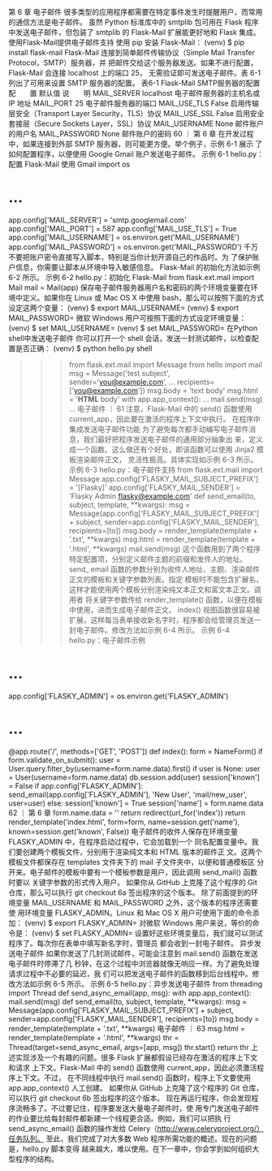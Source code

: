 第 6 章
电子邮件
很多类型的应用程序都需要在特定事件发生时提醒用户，而常用的通信方法是电子邮件。
虽然 Python 标准库中的 smtplib 包可用在 Flask 程序中发送电子邮件，但包装了 smtplib 的
Flask-Mail 扩展能更好地和 Flask 集成。
使用Flask-Mail提供电子邮件支持
使用 pip 安装 Flask-Mail：
(venv) $ pip install flask-mail
Flask-Mail 连接到简单邮件传输协议（Simple Mail Transfer Protocol，SMTP）服务器，并
把邮件交给这个服务器发送。如果不进行配置，Flask-Mail 会连接 localhost 上的端口 25，
无需验证即可发送电子邮件。表 6-1 列出了可用来设置 SMTP 服务器的配置。
表6-1 Flask-Mail SMTP服务器的配置
配　　置 默认值 说　　明
MAIL_SERVER localhost 电子邮件服务器的主机名或 IP 地址
MAIL_PORT 25 电子邮件服务器的端口
MAIL_USE_TLS False 启用传输层安全（Transport Layer Security，TLS）协议
MAIL_USE_SSL False 启用安全套接层（Secure Sockets Layer，SSL）协议
MAIL_USERNAME None 邮件账户的用户名
MAIL_PASSWORD None 邮件账户的密码
60 ｜ 第 6 章
在开发过程中，如果连接到外部 SMTP 服务器，则可能更方便。举个例子，示例 6-1 展示
了如何配置程序，以便使用 Google Gmail 账户发送电子邮件。
示例 6-1 hello.py：配置 Flask-Mail 使用 Gmail
import os
# ...
app.config['MAIL_SERVER'] = 'smtp.googlemail.com'
app.config['MAIL_PORT'] = 587
app.config['MAIL_USE_TLS'] = True
app.config['MAIL_USERNAME'] = os.environ.get('MAIL_USERNAME')
app.config['MAIL_PASSWORD'] = os.environ.get('MAIL_PASSWORD')
千万不要把账户密令直接写入脚本，特别是当你计划开源自己的作品时。为
了保护账户信息，你需要让脚本从环境中导入敏感信息。
Flask-Mail 的初始化方法如示例 6-2 所示。
示例 6-2 hello.py：初始化 Flask-Mail
from flask.ext.mail import Mail
mail = Mail(app)
保存电子邮件服务器用户名和密码的两个环境变量要在环境中定义。如果你在 Linux 或
Mac OS X 中使用 bash，那么可以按照下面的方式设定这两个变量：
(venv) $ export MAIL_USERNAME=<Gmail username>
(venv) $ export MAIL_PASSWORD=<Gmail password>
微软 Windows 用户可按照下面的方式设定环境变量：
(venv) $ set MAIL_USERNAME=<Gmail username>
(venv) $ set MAIL_PASSWORD=<Gmail password>
在Python shell中发送电子邮件
你可以打开一个 shell 会话，发送一封测试邮件，以检查配置是否正确：
(venv) $ python hello.py shell
>>> from flask.ext.mail import Message
>>> from hello import mail
>>> msg = Message('test subject', sender='you@example.com',
... recipients=['you@example.com'])
>>> msg.body = 'text body'
>>> msg.html = '<b>HTML</b> body'
>>> with app.app_context():
... mail.send(msg)
...
电子邮件 ｜ 61
注意，Flask-Mail 中的 send() 函数使用 current_app，因此要在激活的程序上下文中执行。
在程序中集成发送电子邮件功能
为了避免每次都手动编写电子邮件消息，我们最好把程序发送电子邮件的通用部分抽象出
来，定义成一个函数。这么做还有个好处，即该函数可以使用 Jinja2 模板渲染邮件正文，
灵活性极高。具体实现如示例 6-3 所示。
示例 6-3 hello.py：电子邮件支持
from flask.ext.mail import Message
app.config['FLASKY_MAIL_SUBJECT_PREFIX'] = '[Flasky]'
app.config['FLASKY_MAIL_SENDER'] = 'Flasky Admin <flasky@example.com>'
def send_email(to, subject, template, **kwargs):
 msg = Message(app.config['FLASKY_MAIL_SUBJECT_PREFIX'] + subject,
 sender=app.config['FLASKY_MAIL_SENDER'], recipients=[to])
 msg.body = render_template(template + '.txt', **kwargs)
 msg.html = render_template(template + '.html', **kwargs)
 mail.send(msg)
这个函数用到了两个程序特定配置项，分别定义邮件主题的前缀和发件人的地址。send_
email 函数的参数分别为收件人地址、主题、渲染邮件正文的模板和关键字参数列表。指定
模板时不能包含扩展名，这样才能使用两个模板分别渲染纯文本正文和富文本正文。调用者
将关键字参数传给 render_template() 函数，以便在模板中使用，进而生成电子邮件正文。
index() 视图函数很容易被扩展，这样每当表单接收新名字时，程序都会给管理员发送一
封电子邮件。修改方法如示例 6-4 所示。
示例 6-4 hello.py：电子邮件示例
# ...
app.config['FLASKY_ADMIN'] = os.environ.get('FLASKY_ADMIN')
# ...
@app.route('/', methods=['GET', 'POST'])
def index():
 form = NameForm()
 if form.validate_on_submit():
 user = User.query.filter_by(username=form.name.data).first()
 if user is None:
 user = User(username=form.name.data)
 db.session.add(user)
 session['known'] = False
 if app.config['FLASKY_ADMIN']:
 send_email(app.config['FLASKY_ADMIN'], 'New User',
 'mail/new_user', user=user)
 else:
 session['known'] = True
 session['name'] = form.name.data
62 ｜ 第 6 章
 form.name.data = ''
 return redirect(url_for('index'))
 return render_template('index.html', form=form, name=session.get('name'),
 known=session.get('known', False))
电子邮件的收件人保存在环境变量 FLASKY_ADMIN 中，在程序启动过程中，它会加载到一个
同名配置变量中。我们要创建两个模板文件，分别用于渲染纯文本和 HTML 版本的邮件正
文。这两个模板文件都保存在 templates 文件夹下的 mail 子文件夹中，以便和普通模板区
分开来。电子邮件的模板中要有一个模板参数是用户，因此调用 send_mail() 函数时要以
关键字参数的形式传入用户。
如果你从 GitHub 上克隆了这个程序的 Git 仓库，那么可以执行 git checkout
6a 签出程序的这个版本。
除了前面提到的环境变量 MAIL_USERNAME 和 MAIL_PASSWORD 之外，这个版本的程序还需要使
用环境变量 FLASKY_ADMIN。Linux 和 Mac OS X 用户可使用下面的命令添加：
(venv) $ export FLASKY_ADMIN=<your-email-address>
对微软 Windows 用户来说，等价的命令是：
(venv) $ set FLASKY_ADMIN=<Gmail username>
设置好这些环境变量后，我们就可以测试程序了。每次你在表单中填写新名字时，管理员
都会收到一封电子邮件。
异步发送电子邮件
如果你发送了几封测试邮件，可能会注意到 mail.send() 函数在发送电子邮件时停滞了几
秒钟，在这个过程中浏览器就像无响应一样。为了避免处理请求过程中不必要的延迟，我
们可以把发送电子邮件的函数移到后台线程中。修改方法如示例 6-5 所示。
示例 6-5 hello.py：异步发送电子邮件
from threading import Thread
def send_async_email(app, msg):
 with app.app_context():
 mail.send(msg)
def send_email(to, subject, template, **kwargs):
 msg = Message(app.config['FLASKY_MAIL_SUBJECT_PREFIX'] + subject,
 sender=app.config['FLASKY_MAIL_SENDER'], recipients=[to])
 msg.body = render_template(template + '.txt', **kwargs)
电子邮件 ｜ 63
 msg.html = render_template(template + '.html', **kwargs)
 thr = Thread(target=send_async_email, args=[app, msg])
 thr.start()
 return thr
上述实现涉及一个有趣的问题。很多 Flask 扩展都假设已经存在激活的程序上下文和请求
上下文。Flask-Mail 中的 send() 函数使用 current_app，因此必须激活程序上下文。不过，
在不同线程中执行 mail.send() 函数时，程序上下文要使用 app.app_context() 人工创建。
如果你从 GitHub 上克隆了这个程序的 Git 仓库，可以执行 git checkout 6b
签出程序的这个版本。
现在再运行程序，你会发现程序流畅多了。不过要记住，程序要发送大量电子邮件时，使
用专门发送电子邮件的作业要比给每封邮件都新建一个线程更合适。例如，我们可以把执
行 send_async_email() 函数的操作发给 Celery（http://www.celeryproject.org/）任务队列。
至此，我们完成了对大多数 Web 程序所需功能的概述。现在的问题是，hello.py 脚本变得
越来越大，难以使用。在下一章中，你会学到如何组织大型程序的结构。